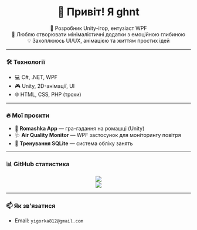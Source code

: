 <h1 align="center">👋 Привіт! Я ghnt</h1>

<p align="center">
  🌼 Розробник Unity-ігор, ентузіаст WPF <br>
  🧠 Люблю створювати мінімалістичні додатки з емоційною глибиною <br>
  💡 Захоплююсь UI/UX, анімацією та життям простих ідей
</p>

---

### 🛠️ Технології
- 💻 C#, .NET, WPF
- 🎮 Unity, 2D-анімації, UI
- 🌐 HTML, CSS, PHP (трохи)

---

### 🔥 Мої проєкти
- 🌼 **Romashka App** — гра-гадання на ромашці (Unity)
- 🩺 **Air Quality Monitor** — WPF застосунок для моніторингу повітря
- 🧩 **Тренування SQLite** — система обліку занять

---

### 📊 GitHub статистика

<p align="center">
  <img src="https://github-readme-stats.vercel.app/api?username=ghnt&show_icons=true&theme=tokyonight" />
  <br />
  <img src="https://github-readme-stats.vercel.app/api/top-langs/?username=ghnt&layout=compact&theme=tokyonight" />
</p>

---

### 📫 Як зв'язатися
- Email: `yigorka812@gmail.com`
